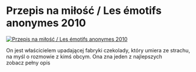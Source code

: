 Przepis na miłość / Les émotifs anonymes 2010 
=============
[![Przepis na miłość / Les émotifs anonymes 2010 ](http://vidos.pl/images/player.gif)](http://vidos.pl/przepis-na-milosc-les-motifs-anonymes-2010)

 On jest właścicielem upadającej fabryki czekolady, który umiera ze strachu, na myśl o rozmowie z kimś obcym. Ona zna jeden z najlepszych zobacz pełny opis

